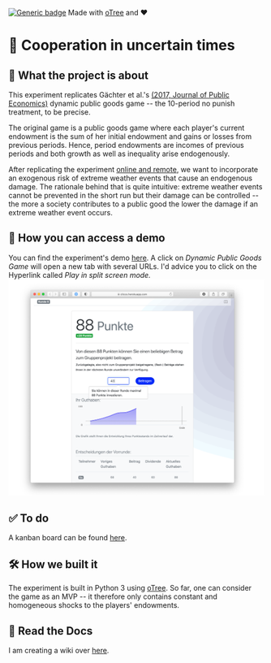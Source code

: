 [![Generic badge](https://img.shields.io/badge/Status:-WIP-yellow.svg)](https://shields.io/)
Made with [oTree](https://www.sciencedirect.com/science/article/pii/S2214635016000101) and ❤️

# 🤷‍ Cooperation in uncertain times


## 🧐 What the project is about
This experiment replicates Gächter et al.'s [(2017, Journal of Public Economics)](https://www.sciencedirect.com/science/article/pii/S0047272717300361)
dynamic public goods game -- the 10-period no punish treatment, to be precise.

The original game is a public goods game where each player's current endowment is the sum of her initial endowment and 
gains or losses from previous periods. Hence, period endowments are incomes of previous periods and both growth as well 
as inequality arise endogenously.

After replicating the experiment [online and remote](https://doi.org/10.1007/s10683-017-9527-2), we want to incorporate 
an exogenous risk of extreme weather events that cause an endogenous damage. The rationale behind that is quite
intuitive: extreme weather events cannot be prevented in the short run but their damage can be controlled -- the more
a society contributes to a public good the lower the damage if an extreme weather event occurs.

## 🚏 How you can access a demo
You can find the experiment's demo [here](https://cliccs.herokuapp.com/demo/). A click on _Dynamic Public Goods Game_ 
will open a new tab with several URLs. I'd advice you to click on the Hyperlink called _Play in split screen mode._
[![](figures/Decision_Screen.png)](https://cliccs.herokuapp.com/demo/)


## ✅ To do
A kanban board can be found [here](https://github.com/Howquez/coopUncertainty/projects/1). 

## 🛠 How we built it
The experiment is built in Python 3 using [oTree](https://www.sciencedirect.com/science/article/pii/S2214635016000101).
So far, one can consider the game as an MVP -- it therefore only contains constant and homogeneous shocks to the 
players' endowments. 

## 📖 Read the Docs
I am creating a wiki over [here](https://github.com/Howquez/coopUncertainty/wiki).